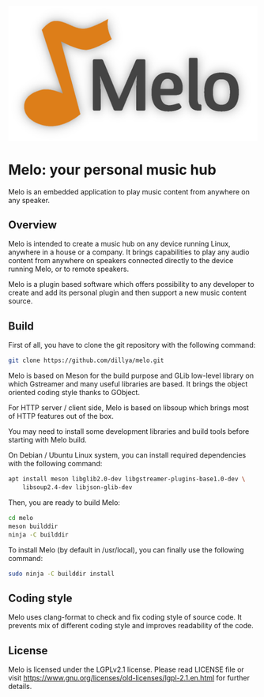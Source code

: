 ![melo][melo_logo]

# Melo: your personal music hub

Melo is an embedded application to play music content from anywhere on any
speaker.

## Overview
Melo is intended to create a music hub on any device running Linux, anywhere in
a house or a company. It brings capabilities to play any audio content from
anywhere on speakers connected directly to the device running Melo, or to remote
speakers.

Melo is a plugin based software which offers possibility to any developer to
create and add its personal plugin and then support a new music content source.

## Build

First of all, you have to clone the git repository with the following command:

```sh
git clone https://github.com/dillya/melo.git
```

Melo is based on Meson for the build purpose and GLib low-level library on which
Gstreamer and many useful libraries are based. It brings the object oriented
coding style thanks to GObject.

For HTTP server / client side, Melo is based on libsoup which brings most of
HTTP features out of the box.

You may need to install some development libraries and build tools before
starting with Melo build.

On Debian / Ubuntu Linux system, you can install required dependencies with the
following command:

```sh
apt install meson libglib2.0-dev libgstreamer-plugins-base1.0-dev \
    libsoup2.4-dev libjson-glib-dev
```

Then, you are ready to build Melo:

```sh
cd melo
meson builddir
ninja -C builddir
```

To install Melo (by default in /usr/local), you can finally use the following
command:

```sh
sudo ninja -C builddir install
```

## Coding style

Melo uses clang-format to check and fix coding style of source code. It prevents
mix of different coding style and improves readability of the code.

## License

Melo is licensed under the LGPLv2.1 license. Please read LICENSE file or visit
https://www.gnu.org/licenses/old-licenses/lgpl-2.1.en.html for further details.

[melo_logo]: https://raw.githubusercontent.com/dillya/melo/melo-1.0.0/media/logo.png
